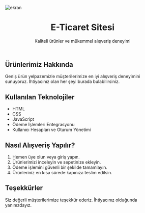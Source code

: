 ![ekran](https://github.com/volkanbasaran1/SHOPPING_CARD/assets/76842256/c047566e-aaae-4714-923b-08da371becc8)
<!DOCTYPE html>
<html lang="en">
<head>
    <meta charset="UTF-8">
    <meta name="viewport" content="width=device-width, initial-scale=1.0">
</head>
<body>
    <header>
        <h1>E-Ticaret Sitesi</h1>
        <p>Kaliteli ürünler ve mükemmel alışveriş deneyimi</p>
    </header>
    <div class="container">
        <h2>Ürünlerimiz Hakkında</h2>
        <p>Geniş ürün yelpazemizle müşterilerimize en iyi alışveriş deneyimini sunuyoruz. İhtiyacınız olan her şeyi burada bulabilirsiniz.</p>
        <h2>Kullanılan Teknolojiler</h2>
        <ul>
            <li>HTML</li>
            <li>CSS</li>
            <li>JavaScript</li>
            <li>Ödeme İşlemleri Entegrasyonu</li>
            <li>Kullanıcı Hesapları ve Oturum Yönetimi</li>
        </ul>
        <h2>Nasıl Alışveriş Yapılır?</h2>
        <ol>
            <li>Hemen üye olun veya giriş yapın.</li>
            <li>Ürünlerimizi inceleyin ve sepetinize ekleyin.</li>
            <li>Ödeme işlemini güvenli bir şekilde tamamlayın.</li>
            <li>Ürünleriniz en kısa sürede kapınıza teslim edilsin.</li>
        </ol>
        <h2>Teşekkürler</h2>
        <p>Siz değerli müşterilerimize teşekkür ederiz. İhtiyacınız olduğunda yanınızdayız.</p>
    </div>
</body>
</html>
